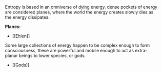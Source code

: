 Entropy is based in an omniverse of dying energy, dense pockets of energy are considered planes, where the world the energy creates slowly dies as the energy dissipates.

**Planes:**
- [[Ehlen]]

Some large collections of energy happen to be complex enough to form consciousness, these are powerful and mobile enough to act as extra-planar beings to lower species, or gods.

- [[Gods]]
